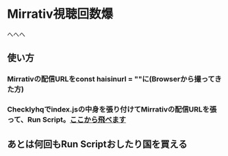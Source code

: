 # Mirrativ視聴回数爆
へへへ

## 使い方

### Mirrativの配信URLをconst haisinurl = ""に(Browserから撮ってきた方)

### Checklyhqでindex.jsの中身を張り付けてMirrativの配信URLを張って、Run Script。[ここから飛べます](https://app.checklyhq.com/checks/new/browser?framework=puppeteer)

## あとは何回もRun Scriptおしたり国を買える
